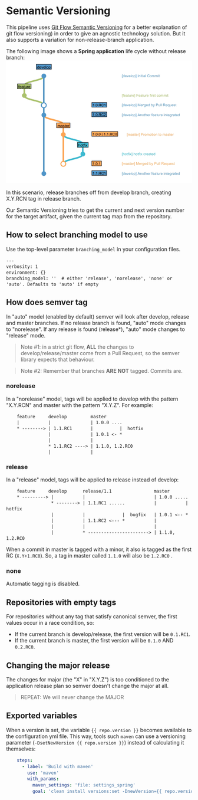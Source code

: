 # Semantic Versioning

This pipeline uses [Git Flow Semantic Versioning][gitflow_link] for a better explanation of git flow versioning) in order to give an agnostic technology solution.
But it also supports a variation for non-release-branch application.

The following image shows a **Spring application** life cycle without release branch:
![gitflow](./images/gitflow.png)

In this scenario, release branches off from develop branch, creating X.Y.RCN tag in release branch.

Our Semantic Versioning tries to get the current and next version number for the target artifact, given the current tag map from the repository. 

## How to select branching model to use

Use the top-level parameter `branching_model` in your configuration files.

```
---
verbosity: 1
environment: {}
branching_model: ''  # either 'release', 'norelease', 'none' or 'auto'. Defaults to 'auto' if empty
```

## How does semver tag

In "auto" model (enabled by default) semver will look after develop, release and master branches. If no release branch is found, "auto" mode changes to "norelease". If any release is found (release*), "auto" mode changes to "release" mode.

> Note #1: in a strict git flow, **ALL** the changes to develop/release/master come from a Pull Request, so the semver library expects that behaviour.

> Note #2: Remember that branches **ARE NOT** tagged. Commits are.

### norelease

In a "norelease" model, tags will be applied to develop with the pattern "X.Y.RCN" and master with the pattern "X.Y.Z". For example:

```
    feature     develop	        master
    |           |               | 1.0.0 ....
    * --------> | 1.1.RC1       |          |  hotfix
                |               | 1.0.1 <- *
                |               |
                * 1.1.RC2 ----> | 1.1.0, 1.2.RC0
                |               |
```

### release

In a "release" model, tags will be applied to release instead of develop:
```
    feature     develop      release/1.1                master
    * ---------> |           |                          | 1.0.0 .....
                 * --------> | 1.1.RC1 ......           |           | hotfix
                 |           |              |  bugfix   | 1.0.1 <-- *
                 |           | 1.1.RC2 <--- *           |
                 |           |                          |
                 |           * -----------------------> | 1.1.0, 1.2.RC0

```

When a commit in master is tagged with a minor, it also is tagged as the first RC (`X.Y+1.RC0`). So, a tag in master called `1.1.0` will also be `1.2.RC0` .

### none

Automatic tagging is disabled.

## Repositories with empty tags

For repositories without any tag that satisfy canonical semver, the first values occur in a race condition, so:
- If the current branch is develop/release, the first version will be `0.1.RC1`.
- If the current branch is master, the first version will be `0.1.0` AND `0.2.RC0`.

## Changing the major release

The changes for major (the "X" in "X.Y.Z") is too conditioned to the application release plan so semver doesn't change the major at all.

> REPEAT: We will never change the MAJOR

## Exported variables

When a version is set, the variable `{{ repo.version }}` becomes available to the configuration yml file. 
This way, tools such `maven` can use a versioning parameter (`-DsetNewVersion {{ repo.version }}`) instead of calculating it themselves:

```yaml
    steps:
      - label: 'Build with maven'
        use: 'maven'
        with_params:
          maven_settings: 'file: settings_spring'
          goal: 'clean install versions:set -DnewVersion={{ repo.version }}'
```


[gitflow_link]: https://es.atlassian.com/git/tutorials/comparing-workflows/gitflow-workflow